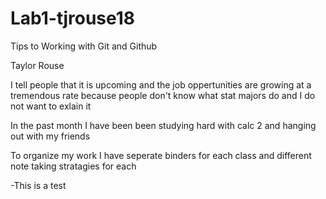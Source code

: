 # Lab1-tjrouse18

Tips to Working with Git and Github 

Taylor Rouse

I tell people that it is upcoming and the job oppertunities are growing at a tremendous rate because people don't know what stat majors do and I do not want to exlain it

In the past month I have been been studying hard with calc 2 and hanging out with my friends

To organize my work I have seperate binders for each class and different note taking stratagies for each

-This is a test
